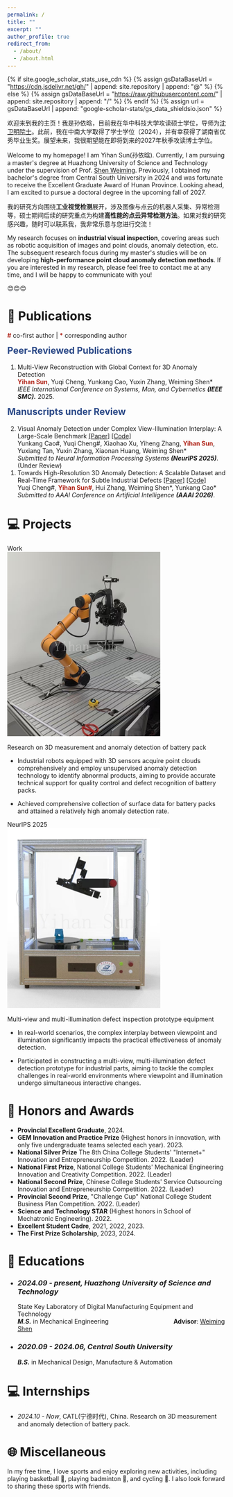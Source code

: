 ```yaml
---
permalink: /
title: ""
excerpt: ""
author_profile: true
redirect_from: 
  - /about/
  - /about.html
---
```


{% if site.google_scholar_stats_use_cdn %}
{% assign gsDataBaseUrl = "https://cdn.jsdelivr.net/gh/" | append: site.repository | append: "@" %}
{% else %}
{% assign gsDataBaseUrl = "https://raw.githubusercontent.com/" | append: site.repository | append: "/" %}
{% endif %}
{% assign url = gsDataBaseUrl | append: "google-scholar-stats/gs_data_shieldsio.json" %}

<span class='anchor' id='about-me'></span>



欢迎来到我的主页！我是孙依晗，目前我在华中科技大学攻读硕士学位，导师为[沈卫明院士](http://mse.hust.edu.cn/info/1143/1385.htm)。此前，我在中南大学取得了学士学位（2024），并有幸获得了湖南省优秀毕业生奖。展望未来，我很期望能在即将到来的2027年秋季攻读博士学位。

Welcome to my homepage! I am Yihan Sun(孙依晗). Currently, I am pursuing a master's degree at Huazhong University of Science and Technology under the supervision of Prof. [Shen Weiming](https://scholar.google.com/citations?hl=zh-CN&user=FuSHsx4AAAAJ&view_op=list_works&sortby=pubdate). Previously, I obtained my bachelor's degree from Central South University in 2024 and was fortunate to receive the Excellent Graduate Award of Hunan Province. Looking ahead, I am excited to pursue a doctoral degree in the upcoming fall of 2027.

我的研究方向围绕**工业视觉检测**展开，涉及图像与点云的机器人采集、异常检测等，硕士期间后续的研究重点为构建**高性能的点云异常检测方法**。如果对我的研究感兴趣，随时可以联系我，我非常乐意与您进行交流！


My research focuses on **industrial visual inspection**, covering areas such as robotic acquisition of images and point clouds, anomaly detection, etc. The subsequent research focus during my master's studies will be on developing **high-performance point cloud anomaly detection methods**. If you are interested in my research, please feel free to contact me at any time, and I will be happy to communicate with you!

😊😊😊




# 📝 Publications 



<span style="color:#b02418; font-weight:bold;">#</span> co-first author | <span style="color:#b02418; font-weight:bold;">*</span> corresponding author <br> 

<h2 id="Peer-Reviewed Publications" style="color: #2c4a88; padding-top: 60px; margin-top: -60px;">Peer-Reviewed Publications</h2>
<ol reversed>



  <li id="FA-Pub6"> 
    Multi-View Reconstruction with Global Context for 3D Anomaly Detection <br> 
    <span style="color:#b02418; font-weight:bold;">Yihan Sun</span>, Yuqi Cheng, Yunkang Cao, Yuxin Zhang, Weiming Shen* <br>
    <i>IEEE International Conference on Systems, Man, and Cybernetics <strong>(IEEE SMC).</strong></i> 2025.
  </li>




  
</ol>


<h2 id="Manuscripts under Review" style="color: #2c4a88; padding-top: 60px; margin-top: -60px;">Manuscripts under Review</h2>
<ol reversed>


  <li id="FA-Manuscript1"> 
    Visual Anomaly Detection under Complex View-Illumination Interplay: A Large-Scale Benchmark <a href="https://arxiv.org/abs/2505.10996">[Paper]</a> <a href="https://github.com/hustCYQ/M2AD">[Code]</a> <br> 
     Yunkang Cao#, Yuqi Cheng#, Xiaohao Xu, Yiheng Zhang, <span style="color:#b02418; font-weight:bold;">Yihan Sun</span>, Yuxiang Tan, Yuxin Zhang, Xiaonan Huang, Weiming Shen* <br>
    <i>Submitted to Neural Information Processing Systems <strong>(NeurIPS 2025)</strong></i>. (Under Review)
  </li>

  <li id="FA-Manuscript1"> 
    Towards High-Resolution 3D Anomaly Detection: A Scalable Dataset and Real-Time Framework for Subtle Industrial Defects <a href="https://arxiv.org/abs/2507.07435">[Paper]</a> <a href="https://github.com/hustCYQ/MiniShift-Simple3D">[Code]</a> <br> 
     Yuqi Cheng#, <span style="color:#b02418; font-weight:bold;">Yihan Sun#</span>, Hui Zhang, Weiming Shen*, Yunkang Cao* <br>
    <i>Submitted to AAAI Conference on Artificial Intelligence <strong>(AAAI 2026)</strong></i>.
  </li>



</ol>






# 💻 Projects 

<div class='paper-box'><div class='paper-box-image'><div><div class="badge">Work</div><img src='images/scanner.png' alt="sym" width="70%"></div></div>
<div class='paper-box-text' markdown="1">

Research on 3D measurement and anomaly detection of battery pack

<strong><span class='show_paper_citations' data='DhtAFkwAAAAJ:ALROH1vI_8AC'></span></strong>
- Industrial robots equipped with 3D sensors acquire point clouds comprehensively and employ unsupervised anomaly detection technology to identify abnormal products, aiming to provide accurate technical support for quality control and defect recognition of battery packs.

<strong><span class='show_paper_citations' data='DhtAFkwAAAAJ:ALROH1vI_8AC'></span></strong>
- Achieved comprehensive collection of surface data for battery packs and attained a relatively high anomaly detection rate.
</div>
</div>



<div class='paper-box'><div class='paper-box-image'><div><div class="badge">NeurIPS 2025</div><img src='images/multi-illumination.png' alt="sym" width="70%"></div></div>
<div class='paper-box-text' markdown="1">

Multi-view and multi-illumination defect inspection prototype equipment

<strong><span class='show_paper_citations' data='DhtAFkwAAAAJ:ALROH1vI_8AC'></span></strong>
- In real-world scenarios, the complex interplay between viewpoint and illumination significantly impacts the practical effectiveness of anomaly detection.


<strong><span class='show_paper_citations' data='DhtAFkwAAAAJ:ALROH1vI_8AC'></span></strong>
- Participated in constructing a multi-view, multi-illumination defect detection prototype for industrial parts, aiming to tackle the complex challenges in real-world environments where viewpoint and illumination undergo simultaneous interactive changes.

</div>
</div>










# 🥇 Honors and Awards
- **Provincial Excellent Graduate**, 2024.
- **GEM Innovation and Practice Prize** (Highest honors in innovation, with only five undergraduate teams selected each year). 2023.
- **National Silver Prize** The 8th China College Students' "Internet+" Innovation and Entrepreneurship Competition. 2022. (Leader)
- **National First Prize**, National College Students' Mechanical Engineering Innovation and Creativity Competition. 2022. (Leader)
- **National Second Prize**, Chinese College Students' Service Outsourcing Innovation and Entrepreneurship Competition. 2022. (Leader)
- **Provincial Second Prize**, "Challenge Cup" National College Student Business Plan Competition. 2022. (Leader)
- **Science and Technology STAR** (Highest honors in School of Mechatronic Engineering). 2022.
- **Excellent Student Cadre**, 2021, 2022, 2023.
- **The First Prize Scholarship**, 2023, 2024.



# 📖 Educations
                          
- ### *2024.09 - present, Huazhong University of Science and Technology*
  State Key Laboratory of Digital Manufacturing Equipment and Technology                               
  ***M.S.*** in Mechanical Engineering &nbsp;&nbsp;&nbsp;&nbsp;&nbsp;&nbsp;&nbsp;&nbsp;&nbsp;&nbsp;&nbsp;&nbsp;&nbsp;&nbsp;&nbsp;&nbsp;&nbsp;&nbsp;&nbsp;&nbsp;&nbsp;&nbsp;&nbsp;&nbsp;&nbsp;&nbsp;&nbsp;&nbsp;&nbsp;&nbsp;&nbsp;&nbsp;&nbsp;&nbsp;&nbsp;&nbsp; **Advisor**: [Weiming Shen](https://scholar.google.com/citations?hl=zh-CN&user=FuSHsx4AAAAJ&view_op=list_works&sortby=pubdate)
 
- ### *2020.09 - 2024.06, Central South University*
  ***B.S.*** in Mechanical Design, Manufacture & Automation &nbsp;&nbsp;&nbsp; 


# 💻 Internships
- *2024.10 - Now*, CATL(宁德时代), China. Research on 3D measurement and anomaly detection of battery pack.




# 🌐 Miscellaneous
In my free time, I love sports and enjoy exploring new activities, including playing basketball 🏀, playing badminton 🏸, and cycling 🚴. I also look forward to sharing these sports with friends.


